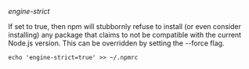 _engine-strict_

If set to true, then npm will stubbornly refuse to install (or even consider installing) any package that claims to not be compatible with the current Node.js version.
This can be overridden by setting the --force flag.

    echo 'engine-strict=true' >> ~/.npmrc
